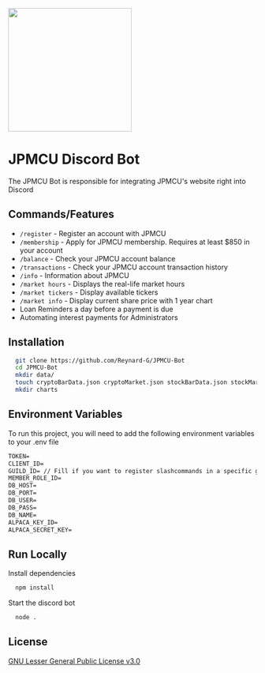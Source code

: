 <img src="https://www.democracycraft.net/business-portal/jpm-credit-union.191/cover-image" width="250" height="250">

# JPMCU Discord Bot
The JPMCU Bot is responsible for integrating JPMCU's website right into Discord 


## Commands/Features
- `/register` - Register an account with JPMCU
- `/membership` - Apply for JPMCU membership. Requires at least $850 in your account
- `/balance` - Check your JPMCU account balance
- `/transactions` - Check your JPMCU account transaction history
- `/info` - Information about JPMCU
- `/market hours` - Displays the real-life market hours
- `/market tickers` - Display available tickers
- `/market info` - Display current share price with 1 year chart
- Loan Reminders a day before a payment is due
- Automating interest payments for Administrators

## Installation
```bash
  git clone https://github.com/Reynard-G/JPMCU-Bot
  cd JPMCU-Bot
  mkdir data/
  touch cryptoBarData.json cryptoMarket.json stockBarData.json stockMarket.json
  mkdir charts
```
    
## Environment Variables
To run this project, you will need to add the following environment variables to your .env file
```txt
TOKEN=
CLIENT_ID=
GUILD_ID= // Fill if you want to register slashcommands in a specific guild
MEMBER_ROLE_ID=
DB_HOST=
DB_PORT=
DB_USER=
DB_PASS=
DB_NAME=
ALPACA_KEY_ID=
ALPACA_SECRET_KEY=
```

## Run Locally
Install dependencies
```bash
  npm install
```

Start the discord bot
```bash
  node .
```

## License
[GNU Lesser General Public License v3.0](https://choosealicense.com/licenses/lgpl-3.0/)
